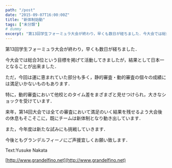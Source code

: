 ```yaml
---
path: "/post"
date: "2015-09-07T16:00:00Z"
title: "新体制始動"
tags: ["未分類"]
# dummy
excerpt: "第13回学生フォーミュラ大会が終わり，早くも数日が経ちました．今大会では総合3位という目標を掲げて活動してきましたが，結果として日本一となることが出来ま..."
---
```




第13回学生フォーミュラ大会が終わり，早くも数日が経ちました．

今大会では総合3位という目標を掲げて活動してきましたが，結果として日本一となることが出来ました．

ただ，今回は運に恵まれていた部分も多く，静的審査・動的審査の個々の成績には満足いかないものもあります．

特に，動的審査において他校とのタイム差をまざまざと見せつけられ，大きなショックを受けています．

来年，第14回大会では全ての審査において満足のいく結果を残せるよう大会後の休息もそこそこに，既にチームは新体制となり動き出しています．

また，今年度は新たな試みにも挑戦していきます．

今後ともグランデルフィーノにご声援宜しくお願い致します．

Text:Yusuke Nakata

[http://www.grandelfino.net](http://www.grandelfino.net)

